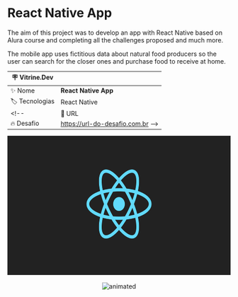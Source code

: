 # React Native App

The aim of this project was to develop an app with React Native based on Alura course and completing all the challenges proposed and much more.

The mobile app uses fictitious data about natural food producers so the user can search for the closer ones and purchase food to receive at home.

| :placard: Vitrine.Dev |     |
| -------------  | --- |
| :sparkles: Nome        | **React Native App**
| :label: Tecnologias | React Native
<!-- | :rocket: URL         | https://url-deploy.com.br
| :fire: Desafio     | https://url-do-desafio.com.br -->

<!-- Inserir imagem com a #vitrinedev ao final do link -->
<p align="center">
  <img width=600 height=315 src="https://github.com/rd-coutinho/ReactNative-App/blob/main/react-native.png#vitrinedev">
</p>

<!-- ## Projects details

Textos e imagens que descrevam seu projeto, suas conquistas, seus desafios, próximos passos, etc... -->

<p align="center">
  <img src="Orgs-App.gif" alt="animated" />
</p>
